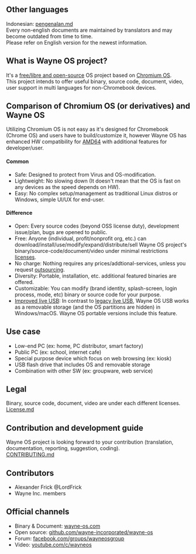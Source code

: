[comment]: # ()
<!--- 
--->
## Other languages
<!--- 
Sort in alphabet order
--->
Indonesian: [pengenalan.md](https://github.com/wayne-incorporated/wayne-os/blob/main/docs/id/pengenalan.md)
<br>Every non-english documents are maintained by translators and may become outdated from time to time. 
<br>Please refer on English version for the newest information.

## What is Wayne OS project?
It's a [free/libre and open-source](https://en.wikipedia.org/wiki/Free_and_open-source_software) OS project based on [Chromium OS](https://en.wikipedia.org/wiki/Chromium_OS).
<br>This project intends to offer useful binary, source code, document, video, user support in multi languages for non-Chromebook devices.

## Comparison of Chromium OS (or derivatives) and Wayne OS
Utilizing Chromium OS is not easy as it's designed for Chromebook (Chrome OS) and users have to build/customize it, however Wayne OS has enhanced HW compatibility for [AMD64](https://en.wikipedia.org/wiki/X86-64) with additional features for developer/user.
#### Common
- Safe: Designed to protect from Virus and OS-modification.
- Lightweight: No slowing down (It doesn't mean that the OS is fast on any devices as the speed depends on HW).
- Easy: No complex setup/management as traditional Linux distros or Windows, simple UI/UX for end-user. 
#### Difference
- Open: Every source codes (beyond OSS license duty), development issue/plan, bugs are opened to public.
- Free: Anyone (individual, profit/nonprofit org, etc.) can download/install/use/modify/expand/distribute/sell Wayne OS project's binary/source-code/document/video under minimal restrictions [licenses](https://github.com/wayne-incorporated/wayne-os/blob/main/LICENSE.md).
- No charge: Nothing requires any prices/addtional-services, unless you request [outsourcing](http://wayne-os.com/chromium-os-odm-service/).
- Diversity: Portable, installation, etc. additional featured binaries are offered.
- Customizable: You can modify (brand identity, splash-screen, login process, mode, etc) binary or source code for your purpose.
- [Improved live USB](https://github.com/wayne-incorporated/improved-live-usb): In contrast to [legacy live USB](https://en.wikipedia.org/wiki/Live_USB), Wayne OS USB works as a removable storage (and the OS partitions are hidden) in Windows/macOS. Wayne OS portable versions include this feature.

## Use case
- Low-end PC (ex: home, PC distributor, smart factory)
- Public PC (ex: school, internet cafe)
- Special purpose device which focus on web browsing (ex: kiosk)
- USB flash drive that includes OS and removable storage
- Combination with other SW (ex: groupware, web service)

## Legal
Binary, source code, document, video are under each different licenses.
<br>[License.md](https://github.com/wayne-incorporated/wayne-os/blob/main/LICENSE.md)

## Contribution and development guide
Wayne OS project is looking forward to your contribution (translation, documentation, reporting, suggestion, coding).
<br>[CONTRIBUTING.md](https://github.com/wayne-incorporated/wayne-os/blob/main/CONTRIBUTING.md)

## Contributors
<!---
Sort in alphabet order
--->
- Alexander Frick @LordFrick
- Wayne Inc. members

## Official channels
- Binary & Document: [wayne-os.com](https://wayne-os.com)
- Open source: [github.com/wayne-incorporated/wayne-os](https://github.com/wayne-incorporated/wayne-os)
- Forum: [facebook.com/groups/wayneosgroup](https://facebook.com/groups/wayneosgroup)
- Video: [youtube.com/c/wayneos](https://youtube.com/c/wayneos)
